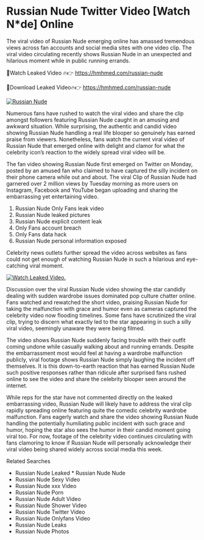 ﻿# Russian Nude Twitter Video [Watch N*de] Online

The viral video of ﻿Russian Nude emerging online has amassed tremendous views across fan accounts and social media sites with one video clip. The viral video circulating recently shows ﻿Russian Nude in an unexpected and hilarious moment while in public running errands. 

🔴Watch Leaked Video 🔥👉  https://hmhmed.com/russian-nude 

🔴Download Leaked Video🔥👉  https://hmhmed.com/russian-nude 

[![Russian Nude](https://i.imgur.com/dJHk4Zq.gif)](https://hmhmed.com/russian-nude)

Numerous fans have rushed to watch the viral video and share the clip amongst followers featuring ﻿Russian Nude caught in an amusing and awkward situation. While surprising, the authentic and candid video showing ﻿Russian Nude handling a real life blooper so genuinely has earned praise from viewers. Nonetheless, fans watch the current viral video of ﻿Russian Nude that emerged online with delight and clamor for what the celebrity icon’s reaction to the widely spread viral video will be.

The fan video showing ﻿Russian Nude first emerged on Twitter on Monday, posted by an amused fan who claimed to have captured the silly incident on their phone camera while out and about. The viral Clip of ﻿Russian Nude had garnered over 2 million views by Tuesday morning as more users on Instagram, Facebook and YouTube began uploading and sharing the embarrassing yet entertaining video. 

1. ﻿Russian Nude Only Fans leak video
2. ﻿Russian Nude leaked pictures
3. ﻿Russian Nude explicit content leak
4. Only Fans account breach
5. Only Fans data hack
6. ﻿Russian Nude personal information exposed

Celebrity news outlets further spread the video across websites as fans could not get enough of watching ﻿Russian Nude in such a hilarious and eye-catching viral moment. 

[![Watch Leaked Video.](https://miro.medium.com/v2/resize:fit:828/format:webp/1*cilzJN44JGOrTw9NJCrNHA.gif "Watch Leaked Video")](https://hmhmed.com/russian-nude)

Discussion over the viral ﻿Russian Nude video showing the star candidly dealing with sudden wardrobe issues dominated pop culture chatter online. Fans watched and rewatched the short video, praising ﻿Russian Nude for taking the malfunction with grace and humor even as cameras captured the celebrity video now flooding timelines. Some fans have scrutinized the viral clip, trying to discern what exactly led to the star appearing in such a silly viral video, seemingly unaware they were being filmed.

The video shows ﻿Russian Nude suddenly facing trouble with their outfit coming undone while casually walking about and running errands. Despite the embarrassment most would feel at having a wardrobe malfunction publicly, viral footage shows ﻿Russian Nude simply laughing the incident off themselves. It is this down-to-earth reaction that has earned ﻿Russian Nude such positive responses rather than ridicule after surprised fans rushed online to see the video and share the celebrity blooper seen around the internet.  

While reps for the star have not commented directly on the leaked embarrassing video, ﻿Russian Nude will likely have to address the viral clip rapidly spreading online featuring quite the comedic celebrity wardrobe malfunction. Fans eagerly watch and share the video showing ﻿Russian Nude handling the potentially humiliating public incident with such grace and humor, hoping the star also sees the humor in their candid moment going viral too. For now, footage of the celebrity video continues circulating with fans clamoring to know if ﻿Russian Nude will personally acknowledge their viral video being shared widely across social media this week.

Related Searches
* ﻿Russian Nude Leaked
﻿* Russian Nude Nude
* ﻿Russian Nude Sexy Video
* ﻿Russian Nude xxx Video
* ﻿Russian Nude Porn
* ﻿Russian Nude Adult Video
* ﻿Russian Nude Shower Video
* ﻿Russian Nude Twitter Video
* ﻿Russian Nude Onlyfans Video
* ﻿Russian Nude Leaks
* ﻿Russian Nude Photos